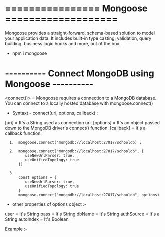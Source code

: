 # ================ Mongoose ===================

Mongoose provides a straight-forward, schema-based solution to model your application data. It includes built-in type casting, validation, query building, business logic hooks and more, out of the box.

* npm i mongoose


# ---------- Connect MongoDB using Mongoose ----------

<connect()> = Mongoose requires a connection to a MongoDB database. You can connect to a locally hosted database with mongoose.connect()

- Syntaxt -
        connect(uri, options, callback) ;

[uri]       =   It's a String used as connection uri.
[options]   =   It's an object passed down to the MongoDB driver's connect() function.
[callback]  =   It's a callback function.


<!-- Examples -->

      1.  mongoose.connect("mongodb://localhost:27017/schooldb) ;

      2.  mongoose.connect("mongodb://localhost:27017/schooldb", {
             useNewUrlParser: true,
             useUnifiedTopology: true
          })

      3.
          const options = {
             useNewUrlParser: true,
             useUnifiedTopology: true
          }
          mongoose.connect("mongodb://localhost:27017/schooldb", options)


- other properties of options object :-

user = It's String
pass = It's String
dbName = It's String
authSource = It's a String
autoIndex = It's Boolean


Example :-
<!-- 
    const options = {
        useNewUrlParser: true,
        useUnifiedTopology: true,
        user: "geekyshows",
        pass: "pass123",
        dbName: "schooldb",
        authSource: "schooldb"
    }
    
    mongoose.connect("mongodb://localhost:27017", options)

-->